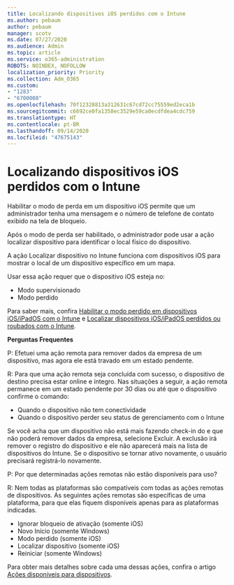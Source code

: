 ```yaml
---
title: Localizando dispositivos iOS perdidos com o Intune
ms.author: pebaum
author: pebaum
manager: scotv
ms.date: 07/27/2020
ms.audience: Admin
ms.topic: article
ms.service: o365-administration
ROBOTS: NOINDEX, NOFOLLOW
localization_priority: Priority
ms.collection: Adm_O365
ms.custom:
- "1283"
- "6700008"
ms.openlocfilehash: 70f12328813a312631c67cd72cc75559ed2eca1b
ms.sourcegitcommit: c6692ce0fa1358ec3529e59ca0ecdfdea4cdc759
ms.translationtype: HT
ms.contentlocale: pt-BR
ms.lasthandoff: 09/14/2020
ms.locfileid: "47675143"
---
```

# <a name="locating-lost-ios-devices-with-intune"></a>Localizando dispositivos iOS perdidos com o Intune

Habilitar o modo de perda em um dispositivo iOS permite que um administrador tenha uma mensagem e o número de telefone de contato exibido na tela de bloqueio.

Após o modo de perda ser habilitado, o administrador pode usar a ação localizar dispositivo para identificar o local físico do dispositivo.

A ação Localizar dispositivo no Intune funciona com dispositivos iOS para mostrar o local de um dispositivo específico em um mapa.

Usar essa ação requer que o dispositivo iOS esteja no:

- Modo supervisionado
- Modo perdido

Para saber mais, confira [Habilitar o modo perdido em dispositivos iOS/iPadOS com o Intune](https://docs.microsoft.com/intune/device-lost-mode) e [Localizar dispositivos iOS/iPadOS perdidos ou roubados com o Intune](https://docs.microsoft.com/intune/device-locate).

**Perguntas Frequentes**

P: Efetuei uma ação remota para remover dados da empresa de um dispositivo, mas agora ele está travado em um estado pendente.

R: Para que uma ação remota seja concluída com sucesso, o dispositivo de destino precisa estar online e íntegro. Nas situações a seguir, a ação remota permanece em um estado pendente por 30 dias ou até que o dispositivo confirme o comando:

- Quando o dispositivo não tem conectividade
- Quando o dispositivo perder seu status de gerenciamento com o Intune

Se você acha que um dispositivo não está mais fazendo check-in do e que não poderá remover dados da empresa, selecione Excluir. A exclusão irá remover o registro do dispositivo e ele não aparecerá mais na lista de dispositivos do Intune. Se o dispositivo se tornar ativo novamente, o usuário precisará registrá-lo novamente.

P: Por que determinadas ações remotas não estão disponíveis para uso?

R: Nem todas as plataformas são compatíveis com todas as ações remotas de dispositivos. As seguintes ações remotas são específicas de uma plataforma, para que elas fiquem disponíveis apenas para as plataformas indicadas.

- Ignorar bloqueio de ativação (somente iOS)
- Novo Início (somente Windows)
- Modo perdido (somente iOS)
- Localizar dispositivo (somente iOS)
- Reiniciar (somente Windows)

Para obter mais detalhes sobre cada uma dessas ações, confira o artigo [Ações disponíveis para dispositivos](https://docs.microsoft.com/intune/device-management#available-device-actions).